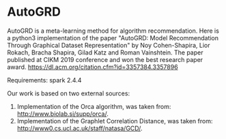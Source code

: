 # AutoGRD
AutoGRD is a meta-learning method for algorithm recommendation.
Here is a python3 implementation of the paper "AutoGRD: Model Recommendation Through Graphical Dataset Representation" by Noy Cohen-Shapira, Lior Rokach, Bracha Shapira, Gilad Katz and Roman Vainshtein. 
The paper published at CIKM 2019 conference and won the best research paper award.
https://dl.acm.org/citation.cfm?id=3357384.3357896

Requirements:
spark 2.4.4

Our work is based on two external sources:
  1) Implementation of the Orca algorithm, was taken from: http://www.biolab.si/supp/orca/.
  2) Implementation of the Graphlet Correlation Distance, was taken from: http://www0.cs.ucl.ac.uk/staff/natasa/GCD/.
